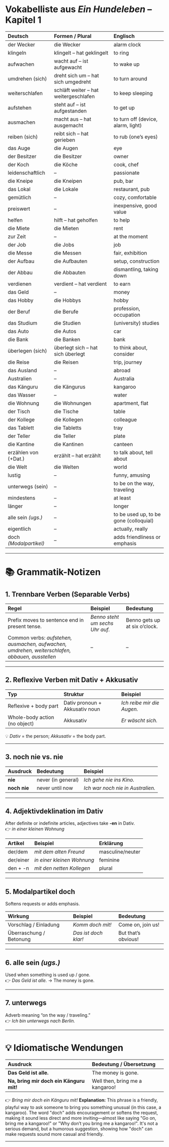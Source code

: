 # Vokabelliste aus _Ein Hundeleben_ – Kapitel 1

| Deutsch                | Formen / Plural                       | Englisch                               |
| :--------------------- | :------------------------------------ | :------------------------------------- |
| der Wecker             | die Wecker                            | alarm clock                            |
| klingeln               | klingelt – hat geklingelt             | to ring                                |
| aufwachen              | wacht auf – ist aufgewacht            | to wake up                             |
| umdrehen (sich)        | dreht sich um – hat sich umgedreht    | to turn around                         |
| weiterschlafen         | schläft weiter – hat weitergeschlafen | to keep sleeping                       |
| aufstehen              | steht auf – ist aufgestanden          | to get up                              |
| ausmachen              | macht aus – hat ausgemacht            | to turn off (device, alarm, light)     |
| reiben (sich)          | reibt sich – hat gerieben             | to rub (one’s eyes)                    |
| das Auge               | die Augen                             | eye                                    |
| der Besitzer           | die Besitzer                          | owner                                  |
| der Koch               | die Köche                             | cook, chef                             |
| leidenschaftlich       | –                                     | passionate                             |
| die Kneipe             | die Kneipen                           | pub, bar                               |
| das Lokal              | die Lokale                            | restaurant, pub                        |
| gemütlich              | –                                     | cozy, comfortable                      |
| preiswert              | –                                     | inexpensive, good value                |
| helfen                 | hilft – hat geholfen                  | to help                                |
| die Miete              | die Mieten                            | rent                                   |
| zur Zeit               | –                                     | at the moment                          |
| der Job                | die Jobs                              | job                                    |
| die Messe              | die Messen                            | fair, exhibition                       |
| der Aufbau             | die Aufbauten                         | setup, construction                    |
| der Abbau              | die Abbauten                          | dismantling, taking down               |
| verdienen              | verdient – hat verdient               | to earn                                |
| das Geld               | –                                     | money                                  |
| das Hobby              | die Hobbys                            | hobby                                  |
| der Beruf              | die Berufe                            | profession, occupation                 |
| das Studium            | die Studien                           | (university) studies                   |
| das Auto               | die Autos                             | car                                    |
| die Bank               | die Banken                            | bank                                   |
| überlegen (sich)       | überlegt sich – hat sich überlegt     | to think about, consider               |
| die Reise              | die Reisen                            | trip, journey                          |
| das Ausland            | –                                     | abroad                                 |
| Australien             | –                                     | Australia                              |
| das Känguru            | die Kängurus                          | kangaroo                               |
| das Wasser             | –                                     | water                                  |
| die Wohnung            | die Wohnungen                         | apartment, flat                        |
| der Tisch              | die Tische                            | table                                  |
| der Kollege            | die Kollegen                          | colleague                              |
| das Tablett            | die Tabletts                          | tray                                   |
| der Teller             | die Teller                            | plate                                  |
| die Kantine            | die Kantinen                          | canteen                                |
| erzählen von (+Dat.)   | erzählt – hat erzählt                 | to talk about, tell about              |
| die Welt               | die Welten                            | world                                  |
| lustig                 | –                                     | funny, amusing                         |
| unterwegs (sein)       | –                                     | to be on the way, traveling            |
| mindestens             | –                                     | at least                               |
| länger                 | –                                     | longer                                 |
| alle sein _(ugs.)_     | –                                     | to be used up, to be gone (colloquial) |
| eigentlich             | –                                     | actually, really                       |
| doch _(Modalpartikel)_ | –                                     | adds friendliness or emphasis          |

---

# 📚 Grammatik-Notizen

## 1. Trennbare Verben (Separable Verbs)

| Regel                                                                                          | Beispiel                        | Bedeutung                     |
| :--------------------------------------------------------------------------------------------- | :------------------------------ | :---------------------------- |
| Prefix moves to sentence end in present tense.                                                 | _Benno steht um sechs Uhr auf._ | Benno gets up at six o’clock. |
| Common verbs: _aufstehen, ausmachen, aufwachen, umdrehen, weiterschlafen, abbauen, ausstellen_ | –                               | –                             |

---

## 2. Reflexive Verben mit Dativ + Akkusativ

| Typ                           | Struktur                       | Beispiel                   |
| :---------------------------- | :----------------------------- | :------------------------- |
| Reflexive + body part         | Dativ pronoun + Akkusativ noun | _Ich reibe mir die Augen._ |
| Whole-body action (no object) | Akkusativ                      | _Er wäscht sich._          |

💡 _Dativ_ = the person; _Akkusativ_ = the body part.

---

## 3. noch nie vs. nie

| Ausdruck     | Bedeutung          | Beispiel                          |
| :----------- | :----------------- | :-------------------------------- |
| **nie**      | never (in general) | _Ich gehe nie ins Kino._          |
| **noch nie** | never until now    | _Ich war noch nie in Australien._ |

---

## 4. Adjektivdeklination im Dativ

After definite or indefinite articles, adjectives take **-en** in Dativ.  
👉 _in einer kleinen Wohnung_

| Artikel   | Beispiel                   | Erklärung        |
| :-------- | :------------------------- | :--------------- |
| der/dem   | _mit dem alten Freund_     | masculine/neuter |
| der/einer | _in einer kleinen Wohnung_ | feminine         |
| den + -n  | _mit den netten Kollegen_  | plural           |

---

## 5. Modalpartikel **doch**

Softens requests or adds emphasis.

| Wirkung                 | Beispiel             | Bedeutung           |
| :---------------------- | :------------------- | :------------------ |
| Vorschlag / Einladung   | _Komm doch mit!_     | Come on, join us!   |
| Überraschung / Betonung | _Das ist doch klar!_ | But that’s obvious! |

---

## 6. **alle sein** _(ugs.)_

Used when something is used up / gone.  
👉 _Das Geld ist alle._ → The money is gone.

---

## 7. unterwegs

Adverb meaning “on the way / traveling.”  
👉 _Ich bin unterwegs nach Berlin._

---

# 💡 Idiomatische Wendungen

| Ausdruck                                | Bedeutung / Übersetzung         |
| :-------------------------------------- | :------------------------------ |
| **Das Geld ist alle.**                  | The money is gone.              |
| **Na, bring mir doch ein Känguru mit!** | Well then, bring me a kangaroo! |

👉 _Bring mir doch ein Känguru mit!_
**Explanation:**
This phrase is a friendly, playful way to ask someone to bring you something unusual (in this case, a kangaroo). The word "doch" adds encouragement or softens the request, making it sound less direct and more inviting—almost like saying "Go on, bring me a kangaroo!" or "Why don’t you bring me a kangaroo!". It's not a serious demand, but a humorous suggestion, showing how "doch" can make requests sound more casual and friendly.

---
